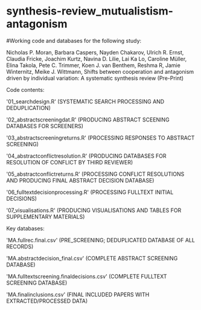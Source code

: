 # synthesis-review_mutualistism-antagonism

#Working code and databases for the following study:

Nicholas P. Moran, Barbara Caspers, Nayden Chakarov, Ulrich R. Ernst, Claudia Fricke, Joachim Kurtz, Navina D. Lilie, Lai Ka Lo, Caroline Müller, Elina Takola, Pete C. Trimmer, Koen J. van Benthem, Reshma R, Jamie Winternitz, Meike J. Wittmann, Shifts between cooperation and antagonism driven by individual variation: A systematic synthesis review (Pre-Print)


Code contents:

'01_searchdesign.R' (SYSTEMATIC SEARCH  PROCESSING AND DEDUPLICATION)

'02_abstractscreeningdat.R' (PRODUCING ABSTRACT SCEENING DATABASES FOR SCREENERS)

'03_abstractscreeningreturns.R' (PROCESSING RESPONSES TO ABSTRACT SCREENING)  

'04_abstractconflictresolution.R' (PRODUCING DATABASES FOR RESOLUTION OF CONFLICT BY THIRD REVIEWER)

'05_abstractconflictreturns.R' (PROCESSING CONFLICT RESOLUTIONS AND PRODUCING FINAL ABSTRACT DECISION DATABASE)

'06_fulltextdecisionprocessing.R' (PROCESSING FULLTEXT INITIAL DECISIONS)

'07_visualisations.R' (PRODUCING VISUALISATIONS AND TABLES FOR SUPPLEMENTARY MATERIALS)




Key databases:

'MA.fullrec.final.csv' (PRE_SCREENING; DEDUPLICATED DATABASE OF ALL RECORDS)

'MA.abstractdecision_final.csv' (COMPLETE ABSTRACT SCREENING DATABASE)

'MA.fulltextscreening.finaldecisions.csv' (COMPLETE FULLTEXT SCREENING DATABASE)

'MA.finalinclusions.csv' (FINAL INCLUDED PAPERS WITH EXTRACTED/PROCESSED DATA)

